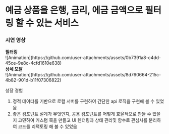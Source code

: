 <h1>예금 상품을 은행, 금리, 에금 금액으로 필터링 할 수 있는 서비스</h1>

<h3>시연 영상</h3>

<div><strong>필터링</strong></div>
![Animation](https://github.com/user-attachments/assets/0b7391a8-c4dd-45ce-9e8c-4cfd1610e638)

<div><strong>상세 모달</strong></div>
![Animation](https://github.com/user-attachments/assets/8d760664-215c-4b82-901d-b11f07306822)

성장 경험
1. 정적 데이터를 기반으로 로컬 서버를 구현하여 간단한 api 로직을 구현해 볼 수 있었음
2. 좋은 컴포넌트 설계가 무엇인지, 공용 컴포넌트를 어떻게 효율적으로 만들 수 있을지 고민하여 커스텀 훅을 만들고 UI 렌더링과 상태 관리및 함수로 관심사를 분리하여 코드를 리팩토링 해 볼 수 있었음
